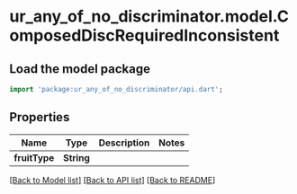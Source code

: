 # ur_any_of_no_discriminator.model.ComposedDiscRequiredInconsistent

## Load the model package
```dart
import 'package:ur_any_of_no_discriminator/api.dart';
```

## Properties
Name | Type | Description | Notes
------------ | ------------- | ------------- | -------------
**fruitType** | **String** |  | 

[[Back to Model list]](../README.md#documentation-for-models) [[Back to API list]](../README.md#documentation-for-api-endpoints) [[Back to README]](../README.md)


